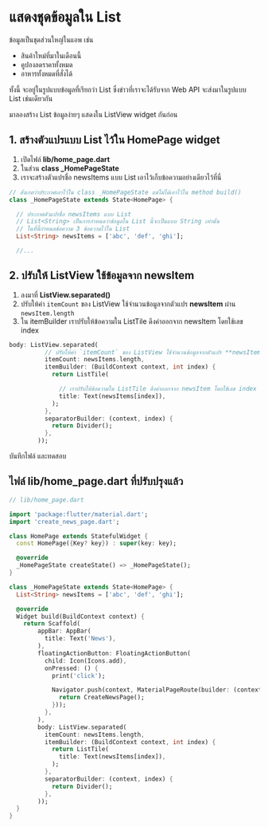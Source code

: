 
# แสดงชุดข้อมูลใน List

ข้อมูลเป็นชุดส่วนใหญ่ในแอพ เช่น 

- สินค้าใหม่ที่มาในเดือนนี้
- คูปองลดราคาทั้งหมด
- อาหารทั้งหมดที่สั่งได้ 

ทั้งนี้ จะอยู่ในรูปแบบข้อมูลที่เรียกว่า List ซึ่งข่าวที่เราจะได้รับจาก Web API จะส่งมาในรูปแบบ List เช่นเดียวกัน 

มาลองสร้าง List ข้อมูลง่ายๆ แสดงใน ListView widget กันก่อน

## 1. สร้างตัวแปรแบบ List ไว้ใน HomePage widget

1. เปิดไฟล์ **lib/home_page.dart**
2. ในส่วน **class _HomePageState**
3. เราจะสร้างตัวแปรชื่อ newsItems แบบ List เอาไว้เก็บข้อความอย่างเดียวไว้ที่นี่

```dart
// สังเกตว่าประกาศเอาไว้ใน class _HomePageState แต่ไม่ได้เอาไว้ใน method build()
class _HomePageState extends State<HomePage> {

  // ประกาศตัวแปรชื่อ newsItems แบบ List
  // List<String> เป็นการกำหนดว่าข้อมูลใน List นี้จะเป็นแบบ String เท่านั้น
  // ในที่นี้กำหนดข้อความ 3 ข้อความไว้ใน List   
  List<String> newsItems = ['abc', 'def', 'ghi'];

  //...
```

## 2. ปรับให้ ListView ใช้ข้อมูลจาก newsItem

1. ลงมาที่ **ListView.separated()**
2. ปรับให้ค่า `itemCount` ของ ListView ใช้จำนวนข้อมูลจากตัวแปร **newsItem** ผ่าน `newsItem.length`
3. ใน itemBuilder เราปรับให้ข้อความใน ListTile ดึงค่าออกจาก newsItem โดยใช้เลข index

```dart
body: ListView.separated(
          // ปรับให้ค่า `itemCount` ของ ListView ใช้จำนวนข้อมูลจากตัวแปร **newsItem** ผ่าน `newsItem.length`
          itemCount: newsItems.length,
          itemBuilder: (BuildContext context, int index) {
            return ListTile(

              // เราปรับให้ข้อความใน ListTile ดึงค่าออกจาก newsItem โดยใช้เลข index ระบุลำดับของข้อมูลที่เก็บไว้
              title: Text(newsItems[index]),
            );
          },
          separatorBuilder: (context, index) {
            return Divider();
          },
        ));
```

บันทึกไฟล์ และทดสอบ

## ไฟล์ lib/home_page.dart ที่ปรับปรุงแล้ว 

```dart
// lib/home_page.dart

import 'package:flutter/material.dart';
import 'create_news_page.dart';

class HomePage extends StatefulWidget {
  const HomePage({Key? key}) : super(key: key);

  @override
  _HomePageState createState() => _HomePageState();
}

class _HomePageState extends State<HomePage> {
  List<String> newsItems = ['abc', 'def', 'ghi'];

  @override
  Widget build(BuildContext context) {
    return Scaffold(
        appBar: AppBar(
          title: Text('News'),
        ),
        floatingActionButton: FloatingActionButton(
          child: Icon(Icons.add),
          onPressed: () {
            print('click');

            Navigator.push(context, MaterialPageRoute(builder: (context) {
              return CreateNewsPage();
            }));
          },
        ),
        body: ListView.separated(
          itemCount: newsItems.length,
          itemBuilder: (BuildContext context, int index) {
            return ListTile(
              title: Text(newsItems[index]),
            );
          },
          separatorBuilder: (context, index) {
            return Divider();
          },
        ));
  }
}


```